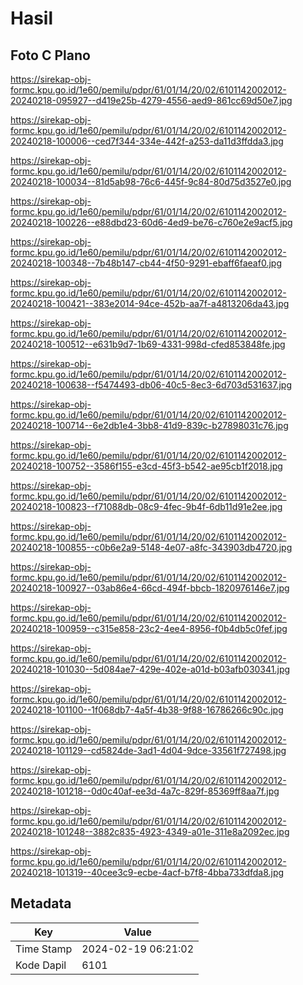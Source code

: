 # Hasil

## Foto C Plano

https://sirekap-obj-formc.kpu.go.id/1e60/pemilu/pdpr/61/01/14/20/02/6101142002012-20240218-095927--d419e25b-4279-4556-aed9-861cc69d50e7.jpg

https://sirekap-obj-formc.kpu.go.id/1e60/pemilu/pdpr/61/01/14/20/02/6101142002012-20240218-100006--ced7f344-334e-442f-a253-da11d3ffdda3.jpg

https://sirekap-obj-formc.kpu.go.id/1e60/pemilu/pdpr/61/01/14/20/02/6101142002012-20240218-100034--81d5ab98-76c6-445f-9c84-80d75d3527e0.jpg

https://sirekap-obj-formc.kpu.go.id/1e60/pemilu/pdpr/61/01/14/20/02/6101142002012-20240218-100226--e88dbd23-60d6-4ed9-be76-c760e2e9acf5.jpg

https://sirekap-obj-formc.kpu.go.id/1e60/pemilu/pdpr/61/01/14/20/02/6101142002012-20240218-100348--7b48b147-cb44-4f50-9291-ebaff6faeaf0.jpg

https://sirekap-obj-formc.kpu.go.id/1e60/pemilu/pdpr/61/01/14/20/02/6101142002012-20240218-100421--383e2014-94ce-452b-aa7f-a4813206da43.jpg

https://sirekap-obj-formc.kpu.go.id/1e60/pemilu/pdpr/61/01/14/20/02/6101142002012-20240218-100512--e631b9d7-1b69-4331-998d-cfed853848fe.jpg

https://sirekap-obj-formc.kpu.go.id/1e60/pemilu/pdpr/61/01/14/20/02/6101142002012-20240218-100638--f5474493-db06-40c5-8ec3-6d703d531637.jpg

https://sirekap-obj-formc.kpu.go.id/1e60/pemilu/pdpr/61/01/14/20/02/6101142002012-20240218-100714--6e2db1e4-3bb8-41d9-839c-b27898031c76.jpg

https://sirekap-obj-formc.kpu.go.id/1e60/pemilu/pdpr/61/01/14/20/02/6101142002012-20240218-100752--3586f155-e3cd-45f3-b542-ae95cb1f2018.jpg

https://sirekap-obj-formc.kpu.go.id/1e60/pemilu/pdpr/61/01/14/20/02/6101142002012-20240218-100823--f71088db-08c9-4fec-9b4f-6db11d91e2ee.jpg

https://sirekap-obj-formc.kpu.go.id/1e60/pemilu/pdpr/61/01/14/20/02/6101142002012-20240218-100855--c0b6e2a9-5148-4e07-a8fc-343903db4720.jpg

https://sirekap-obj-formc.kpu.go.id/1e60/pemilu/pdpr/61/01/14/20/02/6101142002012-20240218-100927--03ab86e4-66cd-494f-bbcb-1820976146e7.jpg

https://sirekap-obj-formc.kpu.go.id/1e60/pemilu/pdpr/61/01/14/20/02/6101142002012-20240218-100959--c315e858-23c2-4ee4-8956-f0b4db5c0fef.jpg

https://sirekap-obj-formc.kpu.go.id/1e60/pemilu/pdpr/61/01/14/20/02/6101142002012-20240218-101030--5d084ae7-429e-402e-a01d-b03afb030341.jpg

https://sirekap-obj-formc.kpu.go.id/1e60/pemilu/pdpr/61/01/14/20/02/6101142002012-20240218-101100--1f068db7-4a5f-4b38-9f88-16786266c90c.jpg

https://sirekap-obj-formc.kpu.go.id/1e60/pemilu/pdpr/61/01/14/20/02/6101142002012-20240218-101129--cd5824de-3ad1-4d04-9dce-33561f727498.jpg

https://sirekap-obj-formc.kpu.go.id/1e60/pemilu/pdpr/61/01/14/20/02/6101142002012-20240218-101218--0d0c40af-ee3d-4a7c-829f-85369ff8aa7f.jpg

https://sirekap-obj-formc.kpu.go.id/1e60/pemilu/pdpr/61/01/14/20/02/6101142002012-20240218-101248--3882c835-4923-4349-a01e-311e8a2092ec.jpg

https://sirekap-obj-formc.kpu.go.id/1e60/pemilu/pdpr/61/01/14/20/02/6101142002012-20240218-101319--40cee3c9-ecbe-4acf-b7f8-4bba733dfda8.jpg


## Metadata

| Key        | Value               |
| ---------- | ------------------- |
| Time Stamp | 2024-02-19 06:21:02 |
| Kode Dapil | 6101                |



